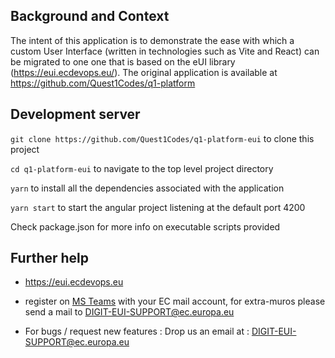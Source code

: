 ## Background and Context
The intent of this application is to demonstrate the ease with which a custom User Interface (written in technologies such as Vite and React) can be migrated to one one that is based on the eUI library (https://eui.ecdevops.eu/). The original application is available at https://github.com/Quest1Codes/q1-platform

## Development server

````git clone https://github.com/Quest1Codes/q1-platform-eui```` to clone this project

````cd q1-platform-eui```` to navigate to the top level project directory

````yarn```` to install all the dependencies associated with the application

````yarn start```` to start the angular project listening at the default port 4200

Check package.json for more info on executable scripts provided

## Further help

- https://eui.ecdevops.eu

- register on [MS Teams](https://teams.microsoft.com/l/team/19%3a2f5bb6b7d1e24c4aabaa62229d3e1955%40thread.tacv2/conversations?groupId=fb6def72-c57b-4e8f-a82e-49be65d6e1f5&tenantId=b24c8b06-522c-46fe-9080-70926f8dddb1) with your EC mail account, for extra-muros please send a mail to DIGIT-EUI-SUPPORT@ec.europa.eu

- For bugs / request new features : Drop us an email at : DIGIT-EUI-SUPPORT@ec.europa.eu

